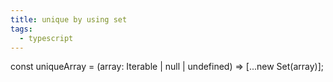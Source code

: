 ```yaml
---
title: unique by using set
tags:
  - typescript
---
```

const uniqueArray = (array: Iterable<unknown> | null | undefined) => [...new Set(array)];
